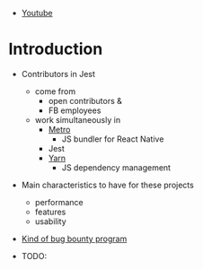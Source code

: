 * [Youtube](https://www.youtube.com/watch?v=cAKYQpTC7MA)

# Introduction
* Contributors in Jest
  * come from
    * open contributors &
    * FB employees
  * work simultaneously in
    * [Metro](https://metrobundler.dev/)
      * JS bundler for React Native
    * Jest
    * [Yarn](https://classic.yarnpkg.com/en/)
      * JS dependency management
* Main characteristics to have for these projects
  * performance
  * features
  * usability
* [Kind of bug bounty program](https://opencollective.com/jest)

* TODO: 
